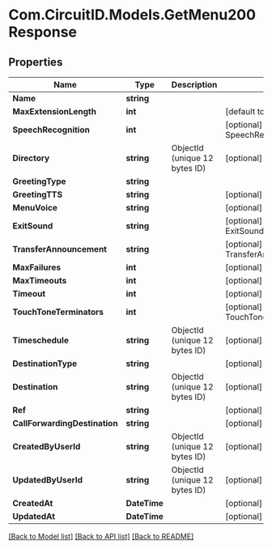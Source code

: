 
# Com.CircuitID.Models.GetMenu200Response

## Properties

Name | Type | Description | Notes
------------ | ------------- | ------------- | -------------
**Name** | **string** |  | 
**MaxExtensionLength** | **int** |  | [default to 4]
**SpeechRecognition** | **int** |  | [optional] [default to SpeechRecognitionEnum.NUMBER_0]
**Directory** | **string** | ObjectId (unique 12 bytes ID) | [optional] 
**GreetingType** | **string** |  | 
**GreetingTTS** | **string** |  | [optional] 
**MenuVoice** | **string** |  | [optional] 
**ExitSound** | **string** |  | [optional] [default to ExitSoundEnum.Default]
**TransferAnnouncement** | **string** |  | [optional] [default to TransferAnnouncementEnum.Default]
**MaxFailures** | **int** |  | [optional] [default to 3]
**MaxTimeouts** | **int** |  | [optional] [default to 3]
**Timeout** | **int** |  | [optional] [default to 10]
**TouchToneTerminators** | **int** |  | [optional] [default to TouchToneTerminatorsEnum.NUMBER_1]
**Timeschedule** | **string** | ObjectId (unique 12 bytes ID) | [optional] 
**DestinationType** | **string** |  | [optional] 
**Destination** | **string** | ObjectId (unique 12 bytes ID) | [optional] 
**Ref** | **string** |  | [optional] 
**CallForwardingDestination** | **string** |  | [optional] 
**CreatedByUserId** | **string** | ObjectId (unique 12 bytes ID) | [optional] 
**UpdatedByUserId** | **string** | ObjectId (unique 12 bytes ID) | [optional] 
**CreatedAt** | **DateTime** |  | [optional] 
**UpdatedAt** | **DateTime** |  | [optional] 

[[Back to Model list]](../README.md#documentation-for-models)
[[Back to API list]](../README.md#documentation-for-api-endpoints)
[[Back to README]](../README.md)

